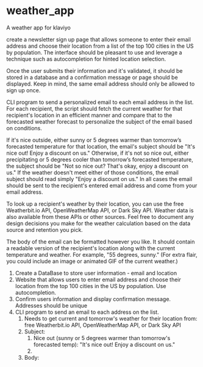 # weather_app
A weather app for klaviyo

create a newsletter sign up page that allows someone to enter their email address and choose their location from a list of the top 100 cities in the US by population. The interface should be pleasant to use and leverage a technique such as autocompletion for hinted location selection.

Once the user submits their information and it's validated, it should be stored in a database and a confirmation message or page should be displayed. Keep in mind, the same email address should only be allowed to sign up once.

CLI program to send a personalized email to each email address in the list. For each recipient, the script should fetch the current weather for that recipient's location in an efficient manner and compare that to the forecasted weather forecast to personalize the subject of the email based on conditions.

If it's nice outside, either sunny or 5 degrees warmer than tomorrow’s forecasted temperature for that location, the email's subject should be "It's nice out! Enjoy a discount on us." Otherwise, if it's not so nice out, either precipitating or 5 degrees cooler than tomorrow’s forecasted temperature, the subject should be "Not so nice out? That's okay, enjoy a discount on us." If the weather doesn't meet either of those conditions, the email subject should read simply "Enjoy a discount on us." In all cases the email should be sent to the recipient's entered email address and come from your email address.

To look up a recipient's weather by their location, you can use the free Weatherbit.io API, OpenWeatherMap API, or Dark Sky API. Weather data is also available from these APIs or other sources. Feel free to document any design decisions you make for the weather calculation based on the data source and retention you pick.

The body of the email can be formatted however you like. It should contain a readable version of the recipient's location along with the current temperature and weather. For example, "55 degrees, sunny." (For extra flair, you could include an image or animated GIF of the current weather.)

1. Create a DataBase to store user information - email and location
2. Website that allows users to enter email address and choose their location from the top 100 cities in the US by population. Use autocompletion.
3. Confirm users information and display confirmation message. Addresses should be unique
4. CLI program to send an email to each address on the list.
    1. Needs to get current and tomorrow's weather for their location from: free Weatherbit.io API, OpenWeatherMap API, or Dark Sky API
    2. Subject:
        1. Nice out (sunny or 5 degrees warmer than tomorrow's forecasted temp): "It's nice out! Enjoy a discount on us."
        2.
    3. Body: 
    